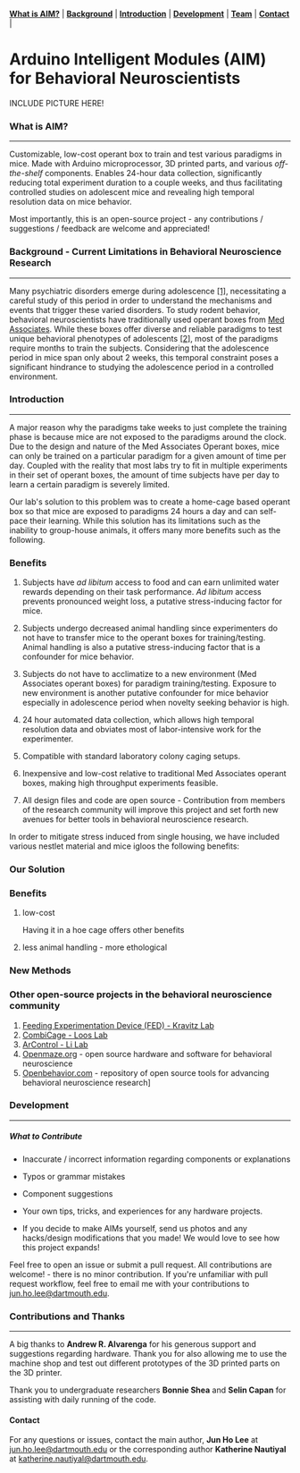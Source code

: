 **[What is AIM?](#what-is-it?)** |
**[Background](http://jupyterlab.readthedocs.io)** |
**[Introduction](#contributing)** |
**[Development](#development)** |
**[Team](#team)** |
**[Contact](#contact)** |

# Arduino Intelligent Modules (AIM) for Behavioral Neuroscientists

INCLUDE PICTURE HERE!

### What is AIM?
_____

Customizable, low-cost operant box to train and test various paradigms in mice. Made with Arduino microprocessor, 3D printed parts, and various *off-the-shelf* components. Enables 24-hour data collection, significantly reducing total experiment duration to a couple weeks, and thus facilitating controlled studies on adolescent mice and revealing high temporal resolution data on mice behavior.

Most importantly, this is an open-source project - any contributions / suggestions / feedback are welcome and appreciated!


### Background - Current Limitations in Behavioral Neuroscience Research
_____

Many psychiatric disorders emerge during adolescence [[1]](https://www.ncbi.nlm.nih.gov/pubmed/28198416), necessitating a careful study of this period in order to understand the mechanisms and events that trigger these varied disorders. To study rodent behavior, behavioral neuroscientists have traditionally used operant boxes from [Med Associates](https://www.med-associates.com/). While these boxes offer diverse and reliable paradigms to test unique behavioral phenotypes of adolescents [[2]](https://www.ncbi.nlm.nih.gov/pmc/articles/PMC5453624/), most of the paradigms require months to train the subjects. Considering that the adolescence period in mice span only about 2 weeks, this temporal constraint poses a significant hindrance to studying the adolescence period in a controlled environment.

### Introduction
_____

A major reason why the paradigms take weeks to just complete the training phase is because mice are not exposed to the paradigms around the clock. Due to the design and nature of the Med Associates Operant boxes, mice can only be trained on a particular paradigm for a given amount of time per day. Coupled with the reality that most labs try to fit in multiple experiments in their set of operant boxes, the amount of time subjects have per day to learn a certain paradigm is severely limited.

Our lab's solution to this problem was to create a home-cage based operant box so that mice are exposed to paradigms 24 hours a day and can self-pace their learning. While this solution has its limitations such as the inability to group-house animals, it offers many more benefits such as the following. 

### Benefits 

1. Subjects have *ad libitum* access to food and can earn unlimited water rewards depending on their task performance. *Ad libitum* access prevents pronounced weight loss, a putative stress-inducing factor for mice.

2. Subjects undergo decreased animal handling since experimenters do not have to transfer mice to the operant boxes for training/testing. Animal handling is also a putative stress-inducing factor that is a confounder for mice behavior.

3. Subjects do not have to acclimatize to a new environment (Med Associates operant boxes) for paradigm training/testing. Exposure to new environment is another putative confounder for mice behavior especially in adolescence period when novelty seeking behavior is high.

4. 24 hour automated data collection, which allows high temporal resolution data and obviates most of labor-intensive work for the experimenter.

5. Compatible with standard laboratory colony caging setups.

6. Inexpensive and low-cost relative to traditional Med Associates operant boxes, making high throughput experiments feasible.

7. All design files and code are open source - Contribution from members of the research community will improve this project and set forth new avenues for better tools in behavioral neuroscience research.




In order to mitigate stress induced from single housing, we have included various nestlet material and mice igloos
the following benefits:




### Our Solution


### Benefits

1. low-cost

    Having it in a hoe cage offers other benefits
2. less animal handling - more ethological


### New Methods


### Other open-source projects in the behavioral neuroscience community

1. [Feeding Experimentation Device (FED) - Kravitz Lab](https://github.com/KravitzLab/FED)
2. [CombiCage - Loos Lab](https://www.ncbi.nlm.nih.gov/pmc/articles/PMC5309744/)
3. [ArControl - Li Lab](https://github.com/chenxinfeng4/ArControl)
4. [Openmaze.org](http://openmaze.org/) - open source hardware and software for behavioral neuroscience
5. [Openbehavior.com](http://openbehavior.com/) - repository of open source tools for advancing behavioral neuroscience research]


### Development
_____

##### What to Contribute

- Inaccurate / incorrect information regarding components or explanations
- Typos or grammar mistakes
- Component suggestions
- Your own tips, tricks, and experiences for any hardware projects.

- If you decide to make AIMs yourself, send us photos and any hacks/design modifications that you made! We would love to see how this project expands!



Feel free to open an issue or submit a pull request. All contributions are welcome! - there is no minor contribution. If you're unfamiliar with pull request workflow, feel free to email me with your contributions to jun.ho.lee@dartmouth.edu.


### Contributions and Thanks
_____

A big thanks to **Andrew R. Alvarenga** for his generous support and suggestions regarding hardware. Thank you for also allowing me to use the machine shop and test out different prototypes of the 3D printed parts on the 3D printer.

Thank you to undergraduate researchers **Bonnie Shea** and **Selin Capan** for assisting with daily running of the code.


#### Contact

For any questions or issues, contact the main author, **Jun Ho Lee** at jun.ho.lee@dartmouth.edu or the corresponding author **Katherine Nautiyal** at katherine.nautiyal@dartmouth.edu.
